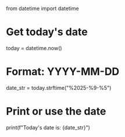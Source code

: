 from datetime import datetime

# Get today's date
today = datetime.now()

# Format: YYYY-MM-DD
date_str = today.strftime("%2025-%9-%5")

# Print or use the date
print(f"Today's date is: {date_str}")